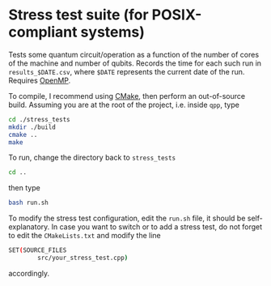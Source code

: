 # Stress test suite (for POSIX-compliant systems) 

Tests some quantum circuit/operation as a function of the number of cores of
the machine and number of qubits. Records the time for each such run in
`results_$DATE.csv`, where `$DATE` represents the current date of the run.
Requires [OpenMP](http://openmp.org/).

To compile, I recommend using [CMake](http://www.cmake.org), then perform an
out-of-source build. Assuming you are
at the root of the project, i.e. inside `qpp`, type

```bash
cd ./stress_tests
mkdir ./build
cmake ..
make
```

To run, change the directory back to `stress_tests` 

```bash
cd ..
```

then type

```bash
bash run.sh
```

To modify the stress test configuration, edit the `run.sh` file, it should be
self-explanatory. In case you want to switch or to add a stress test, do not forget
to edit the `CMakeLists.txt` and modify the line 

```bash
SET(SOURCE_FILES
        src/your_stress_test.cpp)
```        
accordingly.